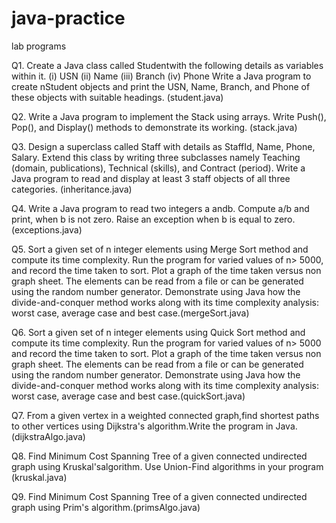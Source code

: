 # java-practice
lab programs

Q1. Create a Java class called Studentwith the following details as variables within it. 
    (i)  USN (ii)  Name (iii) Branch  (iv) Phone
Write a Java program to create nStudent objects and print the USN, Name, Branch, and Phone 
of these objects with suitable headings. (student.java)

Q2. Write  a  Java  program  to  implement  the  Stack  using  arrays.
Write  Push(),  Pop(),  and Display() methods to demonstrate its working. (stack.java)

Q3. Design  a  superclass  called Staff  with  details  as  StaffId,  Name,  Phone,  Salary.
Extend this   class   by   writing   three   subclasses   namely Teaching   (domain,   publications), 
Technical  (skills),  and Contract  (period).
Write  a  Java  program  to  read  and  display  at least 3 staff objects of all three categories. (inheritance.java)

Q4. Write a Java program to read two integers a andb. Compute a/b and print, when b is not zero.
    Raise an exception when b is equal to zero. (exceptions.java)

Q5. Sort  a  given  set  of n integer  elements  using Merge  Sort method  and  compute  its  time complexity. Run the program for varied values of n> 5000, and record the time taken to sort. Plot a graph of the time taken versus non graph sheet. The elements can be read from a file or can be generated using the random number generator. Demonstrate using Java how the divide-and-conquer  method  works  along  with  its  time  complexity  analysis:  worst  case,  average  case and best case.(mergeSort.java)

Q6. Sort  a  given  set  of n integer  elements  using Quick  Sort method  and  compute  its  time complexity.  Run  the  program  for  varied  values  of n>  5000  and  record  the  time  taken  to  sort. Plot a graph of the time taken versus non graph sheet. The elements can be read from a file or can be generated using the random number generator. Demonstrate using Java how the divide-and-conquer  method  works  along  with  its  time  complexity  analysis:  worst  case,  average  case and best case.(quickSort.java)

Q7. From  a  given  vertex  in  a  weighted  connected  graph,find  shortest  paths  to  other  vertices using Dijkstra's algorithm.Write the  program in Java.(dijkstraAlgo.java)

Q8. Find Minimum Cost Spanning Tree of a given connected undirected graph using  Kruskal'salgorithm. 
    Use Union-Find algorithms in your program (kruskal.java)

Q9. Find Minimum Cost Spanning Tree of a given connected undirected graph using  Prim's algorithm.(primsAlgo.java)
 
 

